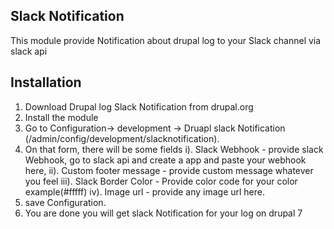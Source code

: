 Slack Notification
----------------------
This module provide Notification about drupal log to your Slack channel via slack api


Installation
----------------

1. Download Drupal log Slack Notification from drupal.org
2. Install the module 
3. Go to Configuration-> development -> Druapl slack Notification (<baseurl>/admin/config/development/slacknotification).
4. On that form, there will be some fields
    i). Slack Webhook - provide slack Webhook, go to slack api and create a app and paste your webhook here,
    ii). Custom footer message - provide custom message whatever you feel
    iii). Slack Border Color - Provide color code for your color example(#fffff)
    iv). Image url - provide any image url here.
5. save Configuration.
6. You are done you will get slack Notification for your log on drupal 7
